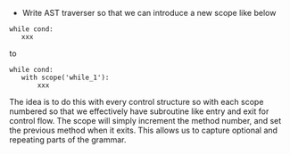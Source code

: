 * Write AST traverser so that we can introduce a new scope like below
```
while cond:
   xxx
```
to
```
while cond:
   with scope('while_1'):
       xxx
```
The idea is to do this with every control structure so with each scope numbered so that we effectively have subroutine like entry and exit for control flow. The scope will simply increment the method number, and set the previous method when it exits. This allows us to capture optional and repeating parts of the grammar.
